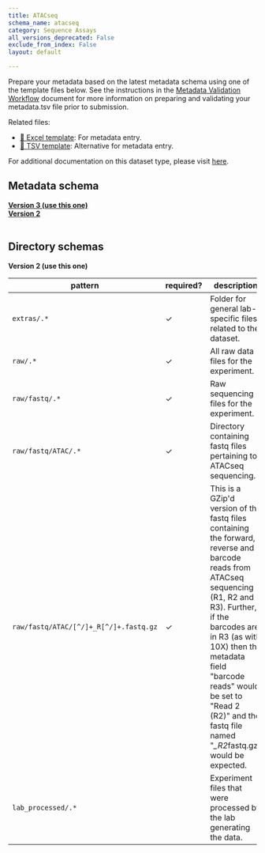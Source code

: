 ```yaml
---
title: ATACseq
schema_name: atacseq
category: Sequence Assays
all_versions_deprecated: False
exclude_from_index: False
layout: default

---
```

Prepare your metadata based on the latest metadata schema using one of the template files below. See the instructions in the [Metadata Validation Workflow](https://docs.google.com/document/d/1lfgiDGbyO4K4Hz1FMsJjmJd9RdwjShtJqFYNwKpbcZY) document for more information on preparing and validating your metadata.tsv file prior to submission.

Related files:


- [📝 Excel template](https://raw.githubusercontent.com/hubmapconsortium/dataset-metadata-spreadsheet/main/atacseq/latest/atacseq.xlsx): For metadata entry.
- [📝 TSV template](https://raw.githubusercontent.com/hubmapconsortium/dataset-metadata-spreadsheet/main/atacseq/latest/atacseq.tsv): Alternative for metadata entry.


For additional documentation on this dataset type, please visit [here](https://docs.google.com/document/d/1cVX_uMA5ehz3TBjrlXSb9KkRo8_5kcFUFhJaWeW9JyU).

## Metadata schema


<summary><a href="https://openview.metadatacenter.org/templates/https:%2F%2Frepo.metadatacenter.org%2Ftemplates%2Fdd5e8653-81cf-470b-b71b-15cab421bb84"><b>Version 3 (use this one)</b></a></summary>


<summary><a href="https://openview.metadatacenter.org/templates/https:%2F%2Frepo.metadatacenter.org%2Ftemplates%2F329f8a62-a468-4ba9-863d-fc0e328f896a"><b>Version 2</b></a></summary>


<br>

## Directory schemas
<summary><b>Version 2 (use this one)</b></summary>

| pattern | required? | description |
| --- | --- | --- |
| <code>extras\/.*</code> | ✓ | Folder for general lab-specific files related to the dataset. |
| <code>raw\/.*</code> | ✓ | All raw data files for the experiment. |
| <code>raw\/fastq\/.*</code> | ✓ | Raw sequencing files for the experiment. |
| <code>raw\/fastq\/ATAC\/.*</code> | ✓ | Directory containing fastq files pertaining to ATACseq sequencing. |
| <code>raw\/fastq\/ATAC\/[^\/]+_R[^\/]+\.fastq\.gz</code> | ✓ | This is a GZip'd version of the fastq files containing the forward, reverse and barcode reads from ATACseq sequencing (R1, R2 and R3). Further, if the barcodes are in R3 (as with 10X) then the metadata field "barcode reads" would be set to "Read 2 (R2)" and the fastq file named "*_R2*fastq.gz" would be expected. |
| <code>lab_processed\/.*</code> |  | Experiment files that were processed by the lab generating the data. |

